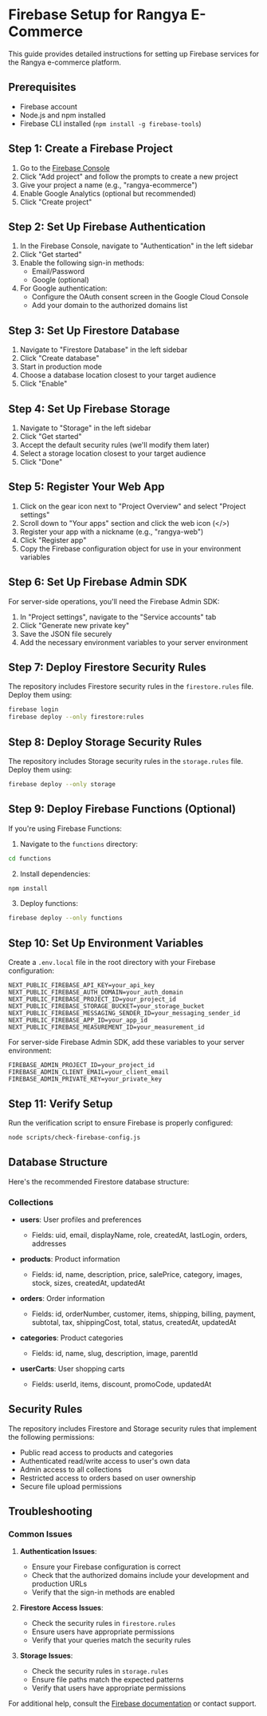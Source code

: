 # Firebase Setup for Rangya E-Commerce

This guide provides detailed instructions for setting up Firebase services for the Rangya e-commerce platform.

## Prerequisites

- Firebase account
- Node.js and npm installed
- Firebase CLI installed (`npm install -g firebase-tools`)

## Step 1: Create a Firebase Project

1. Go to the [Firebase Console](https://console.firebase.google.com/)
2. Click "Add project" and follow the prompts to create a new project
3. Give your project a name (e.g., "rangya-ecommerce")
4. Enable Google Analytics (optional but recommended)
5. Click "Create project"

## Step 2: Set Up Firebase Authentication

1. In the Firebase Console, navigate to "Authentication" in the left sidebar
2. Click "Get started"
3. Enable the following sign-in methods:
   - Email/Password
   - Google (optional)
4. For Google authentication:
   - Configure the OAuth consent screen in the Google Cloud Console
   - Add your domain to the authorized domains list

## Step 3: Set Up Firestore Database

1. Navigate to "Firestore Database" in the left sidebar
2. Click "Create database"
3. Start in production mode
4. Choose a database location closest to your target audience
5. Click "Enable"

## Step 4: Set Up Firebase Storage

1. Navigate to "Storage" in the left sidebar
2. Click "Get started"
3. Accept the default security rules (we'll modify them later)
4. Select a storage location closest to your target audience
5. Click "Done"

## Step 5: Register Your Web App

1. Click on the gear icon next to "Project Overview" and select "Project settings"
2. Scroll down to "Your apps" section and click the web icon (</>) 
3. Register your app with a nickname (e.g., "rangya-web")
4. Click "Register app"
5. Copy the Firebase configuration object for use in your environment variables

## Step 6: Set Up Firebase Admin SDK

For server-side operations, you'll need the Firebase Admin SDK:

1. In "Project settings", navigate to the "Service accounts" tab
2. Click "Generate new private key"
3. Save the JSON file securely
4. Add the necessary environment variables to your server environment

## Step 7: Deploy Firestore Security Rules

The repository includes Firestore security rules in the `firestore.rules` file. Deploy them using:

```bash
firebase login
firebase deploy --only firestore:rules
```

## Step 8: Deploy Storage Security Rules

The repository includes Storage security rules in the `storage.rules` file. Deploy them using:

```bash
firebase deploy --only storage
```

## Step 9: Deploy Firebase Functions (Optional)

If you're using Firebase Functions:

1. Navigate to the `functions` directory:
```bash
cd functions
```

2. Install dependencies:
```bash
npm install
```

3. Deploy functions:
```bash
firebase deploy --only functions
```

## Step 10: Set Up Environment Variables

Create a `.env.local` file in the root directory with your Firebase configuration:

```
NEXT_PUBLIC_FIREBASE_API_KEY=your_api_key
NEXT_PUBLIC_FIREBASE_AUTH_DOMAIN=your_auth_domain
NEXT_PUBLIC_FIREBASE_PROJECT_ID=your_project_id
NEXT_PUBLIC_FIREBASE_STORAGE_BUCKET=your_storage_bucket
NEXT_PUBLIC_FIREBASE_MESSAGING_SENDER_ID=your_messaging_sender_id
NEXT_PUBLIC_FIREBASE_APP_ID=your_app_id
NEXT_PUBLIC_FIREBASE_MEASUREMENT_ID=your_measurement_id
```

For server-side Firebase Admin SDK, add these variables to your server environment:

```
FIREBASE_ADMIN_PROJECT_ID=your_project_id
FIREBASE_ADMIN_CLIENT_EMAIL=your_client_email
FIREBASE_ADMIN_PRIVATE_KEY=your_private_key
```

## Step 11: Verify Setup

Run the verification script to ensure Firebase is properly configured:

```bash
node scripts/check-firebase-config.js
```

## Database Structure

Here's the recommended Firestore database structure:

### Collections

- **users**: User profiles and preferences
  - Fields: uid, email, displayName, role, createdAt, lastLogin, orders, addresses
  
- **products**: Product information
  - Fields: id, name, description, price, salePrice, category, images, stock, sizes, createdAt, updatedAt
  
- **orders**: Order information
  - Fields: id, orderNumber, customer, items, shipping, billing, payment, subtotal, tax, shippingCost, total, status, createdAt, updatedAt
  
- **categories**: Product categories
  - Fields: id, name, slug, description, image, parentId
  
- **userCarts**: User shopping carts
  - Fields: userId, items, discount, promoCode, updatedAt

## Security Rules

The repository includes Firestore and Storage security rules that implement the following permissions:

- Public read access to products and categories
- Authenticated read/write access to user's own data
- Admin access to all collections
- Restricted access to orders based on user ownership
- Secure file upload permissions

## Troubleshooting

### Common Issues

1. **Authentication Issues**:
   - Ensure your Firebase configuration is correct
   - Check that the authorized domains include your development and production URLs
   - Verify that the sign-in methods are enabled

2. **Firestore Access Issues**:
   - Check the security rules in `firestore.rules`
   - Ensure users have appropriate permissions
   - Verify that your queries match the security rules

3. **Storage Issues**:
   - Check the security rules in `storage.rules`
   - Ensure file paths match the expected patterns
   - Verify that users have appropriate permissions

For additional help, consult the [Firebase documentation](https://firebase.google.com/docs) or contact support. 